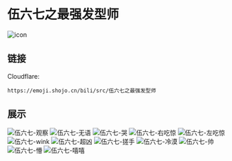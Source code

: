 # 伍六七之最强发型师
![icon](https://emoji.shojo.cn/bili/src/伍六七之最强发型师/icon.png)
## 链接
Cloudflare:
```
https://emoji.shojo.cn/bili/src/伍六七之最强发型师
```
## 展示
![伍六七-观察](https://emoji.shojo.cn/bili/src/伍六七之最强发型师/伍六七-观察.png)
![伍六七-无语](https://emoji.shojo.cn/bili/src/伍六七之最强发型师/伍六七-无语.png)
![伍六七-哭](https://emoji.shojo.cn/bili/src/伍六七之最强发型师/伍六七-哭.png)
![伍六七-右吃惊](https://emoji.shojo.cn/bili/src/伍六七之最强发型师/伍六七-右吃惊.png)
![伍六七-左吃惊](https://emoji.shojo.cn/bili/src/伍六七之最强发型师/伍六七-左吃惊.png)
![伍六七-wink](https://emoji.shojo.cn/bili/src/伍六七之最强发型师/伍六七-wink.png)
![伍六七-超凶](https://emoji.shojo.cn/bili/src/伍六七之最强发型师/伍六七-超凶.png)
![伍六七-搓手](https://emoji.shojo.cn/bili/src/伍六七之最强发型师/伍六七-搓手.png)
![伍六七-冷漠](https://emoji.shojo.cn/bili/src/伍六七之最强发型师/伍六七-冷漠.png)
![伍六七-帅](https://emoji.shojo.cn/bili/src/伍六七之最强发型师/伍六七-帅.png)
![伍六七-懵](https://emoji.shojo.cn/bili/src/伍六七之最强发型师/伍六七-懵.png)
![伍六七-嘻嘻](https://emoji.shojo.cn/bili/src/伍六七之最强发型师/伍六七-嘻嘻.png)
